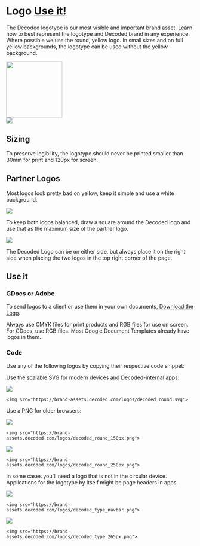 # Logo [Use it!](#use-it)

The Decoded logotype is our most visible and important brand asset. Learn how to best represent the logotype and Decoded brand in any experience.
Where possible we use the round, yellow logo. In small sizes and on full yellow backgrounds, the logotype can be used without the yellow background.

<div class="example">
  <img src="https://brand-assets.decoded.com/logos/decoded_round.svg" width="150" height="150">
</div>

<div class="example bg-yellow">
  <img src="https://brand-assets.decoded.com/logos/decoded_type_navbar.png" class="margin-top-XL margin-bottom-XL">
</div>

## Sizing

To preserve legibility, the logotype should never be printed smaller than 30mm for print and 120px for screen.

## Partner Logos

Most logos look pretty bad on yellow, keep it simple and use a white background.

<div class="example">
  <img src="https://brand-assets.decoded.com/BrandGuidelines/partner-logos-example.png">
</div>

To keep both logos balanced, draw a square around the Decoded logo and use that as the maximum size of the partner logo.
<div class="example">
  <img src="https://brand-assets.decoded.com/BrandGuidelines/partner-logos-sizing.png">
</div>

The Decoded Logo can be on either side, but always place it on the right side when placing the two logos in the top right corner of the page.


## Use it

### GDocs or Adobe

To send logos to a client or use them in your own documents, [Download the Logo](https://drive.google.com/drive/folders/10v9pr6M0tITWkDufyybN5JRapd4eJ9cU).

Always use CMYK files for print products and RGB files for use on screen. For GDocs, use RGB files. Most Google Document Templates already have logos in them.

### Code

Use any of the following logos by copying their respective code snippet:


Use the scalable SVG for modern devices and Decoded-internal apps:

<div class="example">
  <img src="https://brand-assets.decoded.com/logos/decoded_round.svg">
</div>

```
<img src="https://brand-assets.decoded.com/logos/decoded_round.svg">
```

Use a PNG for older browsers:

<div class="example">
  <img src="https://brand-assets.decoded.com/logos/decoded_round_150px.png">
</div>

```
<img src="https://brand-assets.decoded.com/logos/decoded_round_150px.png">
```


<div class="example">
  <img src="https://brand-assets.decoded.com/logos/decoded_round_250px.png">
</div>

```
<img src="https://brand-assets.decoded.com/logos/decoded_round_250px.png">
```

In some cases you'll need a logo that is not in the circular device. Applications for the logotype by itself might be page headers in apps.

<div class="example">
  <img src="https://brand-assets.decoded.com/logos/decoded_type_navbar.png">
</div>

```
<img src="https://brand-assets.decoded.com/logos/decoded_type_navbar.png">
```

<div class="example">
  <img src="https://brand-assets.decoded.com/logos/decoded_type_265px.png">
</div>

```
<img src="https://brand-assets.decoded.com/logos/decoded_type_265px.png">
```
